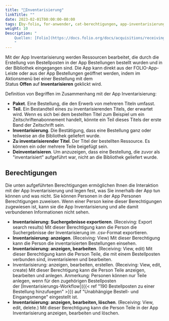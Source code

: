 ```yaml
---
title: "📱Inventarisierung"
linkTitle: ""
date: 2023-02-01T00:00:00-00:00
tags: [by-folio, for-anwender, cat-berechtigungen, app-inventarisierung]
weight: 10
Description: "
    Quellen: [Folio](https://docs.folio.org/docs/acquisitions/receiving/) & [GBV](https://info.gbv.de/pages/viewpage.action?pageId=839188630)
    "
---
```


Mit der App Inventarisierung werden Ressourcen bearbeitet, die durch die Erstellung von Bestellposten in der App Bestellungen bestellt wurden und in der Bibliothek eingegangen sind. Die App kann direkt aus der FOLIO-App-Leiste oder aus der App Bestellungen geöffnet werden, indem im Aktionsmenü bei einer Bestellung mit dem Status **Offen** auf **Inventarisieren** geklickt wird.

Definition von Begriffen im Zusammenhang mit der App Inventarisierung:

* **Paket**. Eine Bestellung, die den Erwerb von mehreren Titeln umfasst.
* **Teil.** Ein Bestandteil eines zu inventarisierenden Titels, der erwartet wird. Wenn es sich bei dem bestellten Titel zum Beispiel um ein Zeitschriftenabonnement handelt, könnte ein Teil dieses Titels der erste Band der Zeitschrift sein.
* **Inventarisierung**. Die Bestätigung, dass eine Bestellung ganz oder teilweise an die Bibliothek geliefert wurde.
* **Zu inventarisierender Titel**. Der Titel der bestellten Ressource. Es können ein oder mehrere Teile beigefügt sein.
* **Deinventarisieren**. Um anzuzeigen, dass eine Bestellung, die zuvor als "inventarisiert" aufgeführt war, nicht an die Bibliothek geliefert wurde.

## Berechtigungen

Die unten aufgeführten Berechtigungen ermöglichen Ihnen die Interaktion mit der App Inventarisierung und legen fest, was Sie innerhalb der App tun können und was nicht. Sie können Personen in der App Personen Berechtigungen zuweisen. Wenn einer Person keine dieser Berechtigungen zugewiesen ist, kann sie die App Inventarisierung und alle damit verbundenen Informationen nicht sehen.

* **Inventarisierung: Suchergebnisse exportieren**. (Receiving: Export search results)
    Mit dieser Berechtigung kann die Person die Suchergebnisse der Inventarisierung im .csv-Format exportieren.
* **Inventarisierung: anzeigen**. (Receiving: View)
    Mit dieser Berechtigung kann die Person die inventarisierten Bestellungen einsehen.
* **Inventarisierung: anzeigen, bearbeiten**. (Receiving: View, edit)
    Mit dieser Berechtigung kann die Person Teile, die mit einem Bestellposten verbunden sind, inventarisieren und bearbeiten.
* Inventarisierung: anzeigen, bearbeiten, erstellen. (Receiving: View, edit, create)
    Mit dieser Berechtigung kann die Person Teile anzeigen, bearbeiten und anlegen. Anmerkung: Personen können nur Teile anlegen, wenn für den zugehörigen Bestellposten der [Inventarisierungs-Workflow]({{< ref "190 Bestellposten zu einer Bestellung hinzufuegen" >}}) auf "Unabhängige Bestell- und Eingangsmenge" eingestellt ist.
* **Inventarisierung: anzeigen, bearbeiten, löschen**. (Receiving: View, edit, delete.)
    Mit dieser Berechtigung kann die Person Teile in der App Inventarisierung anzeigen, bearbeiten und löschen.
